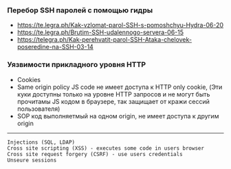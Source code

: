 ### Перебор SSH паролей с помощью гидры
- https://te.legra.ph/Kak-vzlomat-parol-SSH-s-pomoshchyu-Hydra-06-20
- https://te.legra.ph/Brutim-SSH-udalennogo-servera-06-15
- https://telegra.ph/Kak-perehvatit-parol-SSH-Ataka-chelovek-poseredine-na-SSH-03-14

### Уязвимости прикладного уровня HTTP
- Cookies
- Same origin policy
JS code не имеет доступа к HTTP only cookie, (Эти куки доступны только на уровне HTTP запросов и не могут быть прочитамы JS кодом в браузере, так защищает от кражи сессий пользователя)
- SOP код выполняетмый на одном origin, не имеет доступа к другим origin

---
```
Injections (SQL, LDAP)
Cross site scripting (XSS) - executes some code in users browser
Cross site request forgery (CSRF) - use users credentials
Unseure sessions
```

